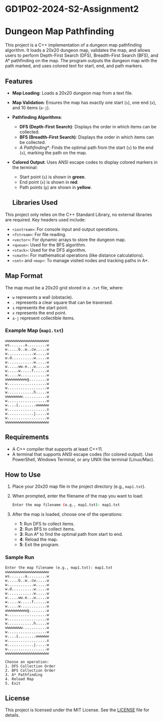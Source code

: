 # GD1P02-2024-S2-Assignment2

# Dungeon Map Pathfinding

This project is a C++ implementation of a dungeon map pathfinding algorithm. It loads a 20x20 dungeon map, validates the map, and allows users to perform Depth-First Search (DFS), Breadth-First Search (BFS), and A* pathfinding on the map. The program outputs the dungeon map with the path marked, and uses colored text for start, end, and path markers.

## Features

- **Map Loading**: Loads a 20x20 dungeon map from a text file.
- **Map Validation**: Ensures the map has exactly one start (`s`), one end (`x`), and 10 items (`a-j`).
- **Pathfinding Algorithms**:
  - **DFS (Depth-First Search)**: Displays the order in which items can be collected.
  - **BFS (Breadth-First Search)**: Displays the order in which items can be collected.
  - **A* Pathfinding**: Finds the optimal path from the start (`s`) to the end (`x`), marking the path on the map.
- **Colored Output**: Uses ANSI escape codes to display colored markers in the terminal:
  - Start point (`s`) is shown in **green**.
  - End point (`x`) is shown in **red**.
  - Path points (`p`) are shown in **yellow**.
  
  ## Libraries Used

This project only relies on the C++ Standard Library, no external libraries are required. Key headers used include:
- `<iostream>`: For console input and output operations.
- `<fstream>`: For file reading.
- `<vector>`: For dynamic arrays to store the dungeon map.
- `<queue>`: Used for the BFS algorithm.
- `<stack>`: Used for the DFS algorithm.
- `<cmath>`: For mathematical operations (like distance calculations).
- `<set>` and `<map>`: To manage visited nodes and tracking paths in A*.


## Map Format

The map must be a 20x20 grid stored in a `.txt` file, where:
- `w` represents a wall (obstacle).
- `.` represents a clear square that can be traversed.
- `s` represents the start point.
- `x` represents the end point.
- `a-j` represent collectible items.

### Example Map (`map1.txt`)

```plaintext
wwwwwwwwwwwwwwwwwwww
ws.......a.........w
w.....b..w..cw.....w
w............w.....w
w.d..........w.....w
w............w.....w
w.....ww.e...w.....w
w.....w.....f......w
w.....w............w
wwwwwwwwwwg........w
w..................w
w..................w
w............h.....w
wwwwwwww...........w
w..................w
w....i........wwwwww
w..................x
w............j.....w
w..................w
wwwwwwwwwwwwwwwwwwww
```

## Requirements

- A C++ compiler that supports at least C++11.
- A terminal that supports ANSI escape codes (for colored output). Use PowerShell, Windows Terminal, or any UNIX-like terminal (Linux/Mac).



## How to Use

1. Place your 20x20 map file in the project directory (e.g., `map1.txt`).
2. When prompted, enter the filename of the map you want to load:
    ```bash
    Enter the map filename (e.g., map1.txt): map1.txt
    ```

3. After the map is loaded, choose one of the operations:
   - **1**: Run DFS to collect items.
   - **2**: Run BFS to collect items.
   - **3**: Run A* to find the optimal path from start to end.
   - **4**: Reload the map.
   - **5**: Exit the program.

### Sample Run

```
Enter the map filename (e.g., map1.txt): map1.txt
wwwwwwwwwwwwwwwwwwww
ws.......a.........w
w.....b..w..cw.....w
w............w.....w
w.d..........w.....w
w............w.....w
w.....ww.e...w.....w
w.....w.....f......w
w.....w............w
wwwwwwwwwwg........w
w..................w
w..................w
w............h.....w
wwwwwwww...........w
w..................w
w....i........wwwwww
w..................x
w............j.....w
w..................w
wwwwwwwwwwwwwwwwwwww

Choose an operation:
1. DFS Collection Order
2. BFS Collection Order
3. A* Pathfinding
4. Reload Map
5. Exit
```

## License

This project is licensed under the MIT License. See the [LICENSE](LICENSE) file for details.
